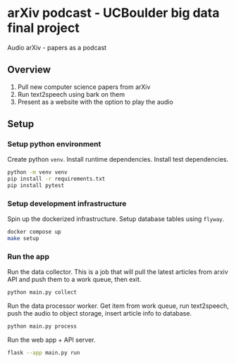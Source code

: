 # arXiv podcast - UCBoulder big data final project
Audio arXiv - papers as a podcast

<!-- toc -->

## Overview

1. Pull new computer science papers from arXiv
2. Run text2speech using bark on them
3. Present as a website with the option to play the audio

## Setup

### Setup python environment

Create python `venv`. Install runtime dependencies. Install test
dependencies.

```sh
python -m venv venv
pip install -r requirements.txt
pip install pytest
```

### Setup development infrastructure

Spin up the dockerized infrastructure. Setup database tables using `flyway`.

```sh
docker compose up
make setup
```

### Run the app

Run the data collector. This is a job that will pull the latest articles
from arxiv API and push them to a work queue, then exit.

```sh
python main.py collect
```

Run the data processor worker. Get item from work queue, run text2speech,
push the audio to object storage, insert article info to database.

```sh
python main.py process
```

Run the web app + API server.

```sh
flask --app main.py run
```
